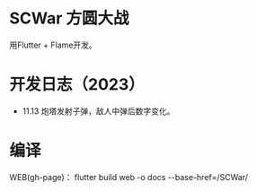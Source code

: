 # SCWar 方圆大战

用Flutter + Flame开发。

  
# 开发日志（2023）
+ 11.13 炮塔发射子弹，敌人中弹后数字变化。

# 编译

WEB(gh-page)：
flutter build web -o docs --base-href=/SCWar/